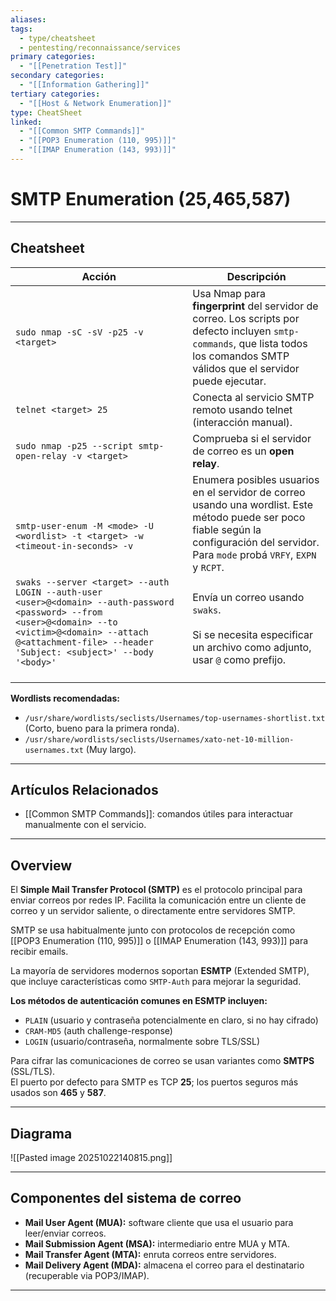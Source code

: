 ```yaml
---
aliases:
tags:
  - type/cheatsheet
  - pentesting/reconnaissance/services
primary categories:
  - "[[Penetration Test]]"
secondary categories:
  - "[[Information Gathering]]"
tertiary categories:
  - "[[Host & Network Enumeration]]"
type: CheatSheet
linked:
  - "[[Common SMTP Commands]]"
  - "[[POP3 Enumeration (110, 995)]]"
  - "[[IMAP Enumeration (143, 993)]]"
---
```

# SMTP Enumeration (25,465,587)

***

## Cheatsheet


| **Acción**                                                                                                                                                                                                                    | **Descripción**                                                                                                                                                                           |
| ----------------------------------------------------------------------------------------------------------------------------------------------------------------------------------------------------------------------------- | ----------------------------------------------------------------------------------------------------------------------------------------------------------------------------------------- |
| `sudo nmap -sC -sV -p25 -v <target>`                                                                                                                                                                                          | Usa Nmap para **fingerprint** del servidor de correo. Los scripts por defecto incluyen `smtp-commands`, que lista todos los comandos SMTP válidos que el servidor puede ejecutar.         |
| `telnet <target> 25`                                                                                                                                                                                                          | Conecta al servicio SMTP remoto usando telnet (interacción manual).                                                                                                                       |
| `sudo nmap -p25 --script smtp-open-relay -v <target>`                                                                                                                                                                         | Comprueba si el servidor de correo es un **open relay**.                                                                                                                                  |
| <br><br>`smtp-user-enum -M <mode> -U <wordlist> -t <target> -w <timeout-in-seconds> -v`                                                                                                                                       | Enumera posibles usuarios en el servidor de correo usando una wordlist. Este método puede ser poco fiable según la configuración del servidor. Para `mode` probá `VRFY`, `EXPN` y `RCPT`. |
| `swaks --server <target> --auth LOGIN --auth-user <user>@<domain> --auth-password <password> --from <user>@<domain> --to <victim>@<domain> --attach @<attachment-file> --header 'Subject: <subject>' --body '<body>'`<br><br> | Envía un correo usando `swaks`. <br><br>Si se necesita especificar un archivo como adjunto, usar `@` como prefijo.                                                                        |
**Wordlists recomendadas:**
- `/usr/share/wordlists/seclists/Usernames/top-usernames-shortlist.txt` (Corto, bueno para la primera ronda).
- `/usr/share/wordlists/seclists/Usernames/xato-net-10-million-usernames.txt` (Muy largo).

*** 

## Artículos Relacionados

- [[Common SMTP Commands]]: comandos útiles para interactuar manualmente con el servicio.

***

## Overview

El **Simple Mail Transfer Protocol (SMTP)** es el protocolo principal para enviar correos por redes IP. Facilita la comunicación entre un cliente de correo y un servidor saliente, o directamente entre servidores SMTP.

SMTP se usa habitualmente junto con protocolos de recepción como [[POP3 Enumeration (110, 995)]] o [[IMAP Enumeration (143, 993)]] para recibir emails.

La mayoría de servidores modernos soportan **ESMTP** (Extended SMTP), que incluye características como `SMTP-Auth` para mejorar la seguridad.

**Los métodos de autenticación comunes en ESMTP incluyen:**
- `PLAIN` (usuario y contraseña potencialmente en claro, si no hay cifrado)
- `CRAM-MD5` (auth challenge-response)
- `LOGIN` (usuario/contraseña, normalmente sobre TLS/SSL)

Para cifrar las comunicaciones de correo se usan variantes como **SMTPS** (SSL/TLS).  
El puerto por defecto para SMTP es TCP **25**; los puertos seguros más usados son **465** y **587**.

***

## Diagrama

![[Pasted image 20251022140815.png]]

***

## Componentes del sistema de correo

- **Mail User Agent (MUA):** software cliente que usa el usuario para leer/enviar correos.
- **Mail Submission Agent (MSA):** intermediario entre MUA y MTA.
- **Mail Transfer Agent (MTA):** enruta correos entre servidores.
- **Mail Delivery Agent (MDA):** almacena el correo para el destinatario (recuperable via POP3/IMAP).

---
